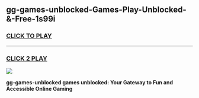 
## gg-games-unblocked-Games-Play-Unblocked-&-Free-1s99i
<h3>
<a href="https://premium76.site?title=gg-games-unblocked&ref=24A">CLICK TO PLAY</a></h3>
<hr>

<h3>
<a href="https://premium76.site?title=gg-games-unblocked&ref=24A">CLICK 2 PLAY</a>
  
</h3>

<a href="https://premium76.site?title=gg-games-unblocked&ref=24A"><img src="https://clearcache.store/games.png"></a>


**gg-games-unblocked games unblocked: Your Gateway to Fun and Accessible Online Gaming**
